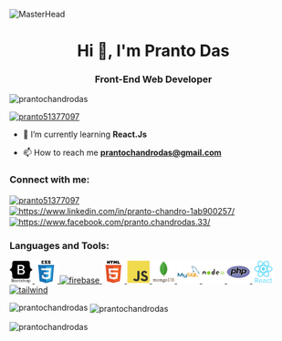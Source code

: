 ![MasterHead](https://media-exp1.licdn.com/dms/image/D5616AQFue2Be1e0G4A/profile-displaybackgroundimage-shrink_350_1400/0/1670527217651?e=1676505600&v=beta&t=Tp5hapGJGZeHl7qgKS5s9L9pgTC3foPzh4jKutKuvHI)
<h1 align="center">Hi 👋, I'm Pranto Das</h1>
<h3 align="center">Front-End Web Developer</h3>
  
<p align="left"> <img src="https://komarev.com/ghpvc/?username=prantochandrodas&label=Profile%20views&color=0e75b6&style=flat" alt="prantochandrodas" /> </p>

<p align="left"> <a href="https://twitter.com/pranto51377097" target="blank"><img src="https://img.shields.io/twitter/follow/pranto51377097?logo=twitter&style=for-the-badge" alt="pranto51377097" /></a> </p>

- 🌱 I’m currently learning **React.Js**

- 📫 How to reach me **prantochandrodas@gmail.com**

<h3 align="left">Connect with me:</h3>
<p align="left">
<a href="https://twitter.com/pranto51377097" target="blank"><img align="center" src="https://raw.githubusercontent.com/rahuldkjain/github-profile-readme-generator/master/src/images/icons/Social/twitter.svg" alt="pranto51377097" height="30" width="40" /></a>
<a href="https://linkedin.com/in/https://www.linkedin.com/in/pranto-chandro-1ab900257/" target="blank"><img align="center" src="https://raw.githubusercontent.com/rahuldkjain/github-profile-readme-generator/master/src/images/icons/Social/linked-in-alt.svg" alt="https://www.linkedin.com/in/pranto-chandro-1ab900257/" height="30" width="40" /></a>
<a href="https://fb.com/https://www.facebook.com/pranto.chandrodas.33/" target="blank"><img align="center" src="https://raw.githubusercontent.com/rahuldkjain/github-profile-readme-generator/master/src/images/icons/Social/facebook.svg" alt="https://www.facebook.com/pranto.chandrodas.33/" height="30" width="40" /></a>
</p>

<h3 align="left">Languages and Tools:</h3>
<p align="left"> <a href="https://getbootstrap.com" target="_blank" rel="noreferrer"> <img src="https://raw.githubusercontent.com/devicons/devicon/master/icons/bootstrap/bootstrap-plain-wordmark.svg" alt="bootstrap" width="40" height="40"/> </a> <a href="https://www.w3schools.com/css/" target="_blank" rel="noreferrer"> <img src="https://raw.githubusercontent.com/devicons/devicon/master/icons/css3/css3-original-wordmark.svg" alt="css3" width="40" height="40"/> </a> <a href="https://firebase.google.com/" target="_blank" rel="noreferrer"> <img src="https://www.vectorlogo.zone/logos/firebase/firebase-icon.svg" alt="firebase" width="40" height="40"/> </a> <a href="https://www.w3.org/html/" target="_blank" rel="noreferrer"> <img src="https://raw.githubusercontent.com/devicons/devicon/master/icons/html5/html5-original-wordmark.svg" alt="html5" width="40" height="40"/> </a> <a href="https://developer.mozilla.org/en-US/docs/Web/JavaScript" target="_blank" rel="noreferrer"> <img src="https://raw.githubusercontent.com/devicons/devicon/master/icons/javascript/javascript-original.svg" alt="javascript" width="40" height="40"/> </a> <a href="https://www.mongodb.com/" target="_blank" rel="noreferrer"> <img src="https://raw.githubusercontent.com/devicons/devicon/master/icons/mongodb/mongodb-original-wordmark.svg" alt="mongodb" width="40" height="40"/> </a> <a href="https://www.mysql.com/" target="_blank" rel="noreferrer"> <img src="https://raw.githubusercontent.com/devicons/devicon/master/icons/mysql/mysql-original-wordmark.svg" alt="mysql" width="40" height="40"/> </a> <a href="https://nodejs.org" target="_blank" rel="noreferrer"> <img src="https://raw.githubusercontent.com/devicons/devicon/master/icons/nodejs/nodejs-original-wordmark.svg" alt="nodejs" width="40" height="40"/> </a> <a href="https://www.php.net" target="_blank" rel="noreferrer"> <img src="https://raw.githubusercontent.com/devicons/devicon/master/icons/php/php-original.svg" alt="php" width="40" height="40"/> </a> <a href="https://reactjs.org/" target="_blank" rel="noreferrer"> <img src="https://raw.githubusercontent.com/devicons/devicon/master/icons/react/react-original-wordmark.svg" alt="react" width="40" height="40"/> </a> <a href="https://tailwindcss.com/" target="_blank" rel="noreferrer"> <img src="https://www.vectorlogo.zone/logos/tailwindcss/tailwindcss-icon.svg" alt="tailwind" width="40" height="40"/> </a> </p>

<p><img align="left" src="https://github-readme-stats.vercel.app/api/top-langs?username=prantochandrodas&show_icons=true&locale=en&layout=compact" alt="prantochandrodas" /></p>

<p>&nbsp;<img align="center" src="https://github-readme-stats.vercel.app/api?username=prantochandrodas&show_icons=true&locale=en" alt="prantochandrodas" /></p>

<p><img align="center" src="https://github-readme-streak-stats.herokuapp.com/?user=prantochandrodas&" alt="prantochandrodas" /></p>
